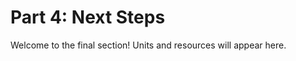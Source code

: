 # Part 4: Next Steps

Welcome to the final section! Units and resources will appear here.

<!-- Add unit links here as you create them. -->